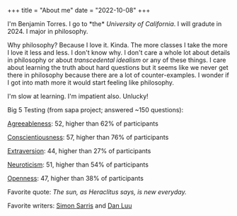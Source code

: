 +++
title = "About me"
date = "2022-10-08"
+++
<p>I'm Benjamin Torres. I go to *the* <em>University of California</em>. I will gradute in 2024. I major in philosophy.</p>

<p>Why philosophy? Because I love it. Kinda. The more classes I take the more I love it less and less. I don't know why. I don't care a whole lot about details in philosophy or about <em>transcedental idealism</em> or any of these things. I care about learning the truth about hard questions but it seems like we never get there in philosophy because there are a lot of counter-examples. I wonder if I got into math more it would start feeling like philosophy.</p> 

<p>I'm slow at learning. I'm impatient also. Unlucky!</p>

<p>Big 5 Testing (from sapa project; answered ~150 questions):</p>
<p>
<a href="https://en.wikipedia.org/wiki/Agreeableness">Agreeableness</a>: 52, higher than 62% of participants<br>

<a href="https://en.wikipedia.org/wiki/Conscientiousness">Conscientiousness</a>: 57, higher than 76% of participants<br>

<a href="https://en.wikipedia.org/wiki/Extraversion_and_introversion">Extraversion</a>: 44, higher than 27% of participants<br>

<a href="https://en.wikipedia.org/wiki/Neuroticism">Neuroticism</a>: 51, higher than 54% of participants<br>

<a href="https://en.wikipedia.org/wiki/Openness_to_experience">Openness</a>: 47, higher than 38% of participants<br>
</p>

<p>Favorite quote: <em>The sun, as Heraclitus says, is new everyday.</em></p>
<p>Favorite writers: <a href="https://simonsarris.substack.com/">Simon Sarris</a> and <a href="https://danluu.com/">Dan Luu</a></p>

<!-- Thanks to Dan Luu for all the content taking. I owe alot to him ! -->
